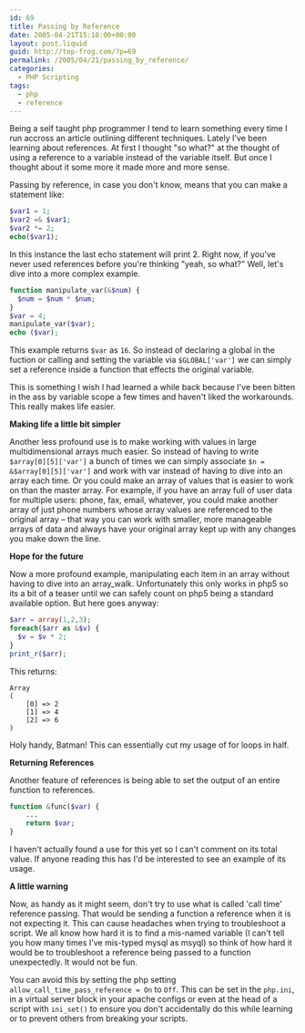 ```yaml
---
id: 69
title: Passing by Reference
date: 2005-04-21T15:18:00+00:00
layout: post.liquid
guid: http://top-frog.com/?p=69
permalink: /2005/04/21/passing_by_reference/
categories:
  - PHP Scripting
tags:
  - php
  - reference
---
```

Being a self taught php programmer I tend to learn something every time I run accross an article outlining different techniques. Lately I've been learning about references. At first I thought "so what?" at the thought of using a reference to a variable instead of the variable itself. But once I thought about it some more it made more and more sense.

Passing by reference, in case you don't know, means that you can make a statement like:

``` php
$var1 = 1;
$var2 =& $var1;
$var2 *= 2;
echo($var1);
```

In this instance the last echo statement will print 2. Right now, if you've never used references before you're thinking "yeah, so what?" Well, let's dive into a more complex example.

``` php
function manipulate_var(&$num) {
  $num = $num * $num;
}
$var = 4;
manipulate_var($var);
echo ($var);
```

This example returns `$var` as `16`. So instead of declaring a global in the fuction or calling and setting the variable via `$GLOBAL['var']` we can simply set a reference inside a function that effects the original variable.

This is something I wish I had learned a while back because I've been bitten in the ass by variable scope a few times and haven't liked the workarounds. This really makes life easier.

**Making life a little bit simpler**

Another less profound use is to make working with values in large multidimensional arrays much easier. So instead of having to write `$array[0][5]['var']` a bunch of times we can simply associate `$n = &$array[0][5]['var']` and work with var instead of having to dive into an array each time. Or you could make an array of values that is easier to work on than the master array. For example, if you have an array full of user data for multiple users: phone, fax, email, whatever, you could make another array of just phone numbers whose array values are referenced to the original array – that way you can work with smaller, more manageable arrays of data and always have your original array kept up with any changes you make down the line.

**Hope for the future**

Now a more profound example, manipulating each item in an array without having to dive into an array_walk. Unfortunately this only works in php5 so its a bit of a teaser until we can safely count on php5 being a standard available option. But here goes anyway:

``` php
$arr = array(1,2,3);
foreach($arr as &$v) {
  $v = $v * 2;    
}
print_r($arr);
```

This returns:

```
Array
(
    [0] => 2
    [1] => 4
    [2] => 6
)
```

Holy handy, Batman! This can essentially cut my usage of for loops in half.

**Returning References**

Another feature of references is being able to set the output of an entire function to references.

``` php
function &func($var) {
    ...
    return $var;
}
```

I haven't actually found a use for this yet so I can't comment on its total value. If anyone reading this has I'd be interested to see an example of its usage.

**A little warning**

Now, as handy as it might seem, don't try to use what is called 'call time' reference passing. That would be sending a function a reference when it is not expecting it. This can cause headaches when trying to troubleshoot a script. We all know how hard it is to find a mis-named variable (I can't tell you how many times I've mis-typed mysql as msyql) so think of how hard it would be to troubleshoot a reference being passed to a function unexpectedly. It would not be fun.

You can avoid this by setting the php setting `allow_call_time_pass_reference = On` to `Off`. This can be set in the `php.ini`, in a virtual server block in your apache configs or even at the head of a script with `ini_set()` to ensure you don't accidentally do this while learning or to prevent others from breaking your scripts.
